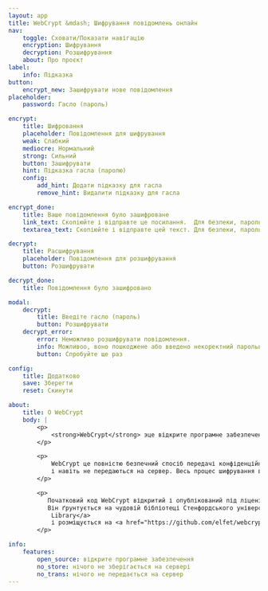 ```yaml
---
layout: app
title: WebCrypt &mdash; Шифрування повідомлень онлайн
nav:
    toggle: Сховати/Показати навігацію
    encryption: Шифрування
    decryption: Розшифрування
    about: Про проєкт
label:
    info: Підказка
button:
    encrypt_new: Зашифрувати нове повідомлення
placeholder:
    password: Гасло (пароль)

encrypt:
    title: Шифровання
    placeholder: Повідомлення для шифрування
    weak: Слабкий
    mediocre: Нормальний
    strong: Сильний
    button: Зашифрувати
    hint: Підказка гасла (паролю)
    config:
        add_hint: Додати підказку для гасла
        remove_hint: Видалити підказку для гасла

encrypt_done:
    title: Ваше повідомлення було зашифроване
    link_text: Скопіюйте і відправте це посилання.  Для безпеки, пароль не відсилайте тим же каналом зв'язку.
    textarea_text: Скопіюйте і відправте цей текст. Для безпеки, пароль не відсилайте тим же каналом зв'язку.

decrypt:
    title: Расшифрування
    placeholder: Повідомлення для розшифрування
    button: Розшифрувати

decrypt_done:
    title: Повідомлення було зашифровано

modal:
    decrypt:
        title: Введіте гасло (пароль)
        button: Розшифрувати
    decrypt_error:
        error: Неможливо розшифрувати повідомлення.
        info: Можливоо, воно пошкоджене або введено некоректний парольь.
        button: Спробуйте ще раз

config:
    title: Додатково
    save: Зберегти
    reset: Скинути

about:
    title: О WebCrypt
    body: |
        <p>
            <strong>WebCrypt</strong> эце відкрите програмне забезпечення для шифрування повідомлень прямо в браузері.
        </p>

        <p>
            WebCrypt це повністю безпечний спосіб передачі конфіденційних даних, так як ніякі ваші дані не зберігаються на сервері
            і навіть не передаються на сервер. Весь процес шифрування відбувається прямо в браузері.
        </p>

        <p>
           Початковий код WebCrypt відкритий і опублікований під ліцензією <a href="https://www.gnu.org/licenses/gpl.html">GNU GPL</a>.
           Він ґрунтується на чудовій бібліотеці Стенфордського університету <a href="http://bitwiseshiftleft.github.io/sjcl/">Stanford Javascript Crypto
            Library</a>
            і розміщується на <a href="https://github.com/elfet/webcrypt">GitHub</a>.      
        </p>

info:
    features:
        open_source: відкрите програмне забезпечення
        no_store: нічого не зберігається на сервері
        no_trans: нічого не передається на сервер
---
```

